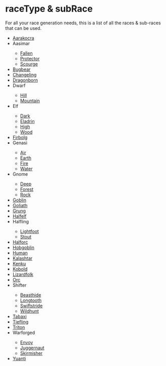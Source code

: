 <script>const page = "class"</script>

# <b><span class="red">raceType</span> & <span class="red">subRace</span></b>
<p>For all your race generation needs, this is a list of all the races & sub-races that can be used.</p>
<ul>
<li><a href="/class/npc/raceTypes/aarakocra">Aarakocra</a></li>
<li><a onclick="textHide('aasimar')">Aasimar</a></li>
<div class="showHide" id="aasimar">
<ul><li><a href="/class/npc/raceTypes/aasimar-fallen">Fallen</a></li>
<li><a href="/class/npc/raceTypes/aasimar-protector">Protector</a></li>
<li><a href="/class/npc/raceTypes/aasimar-scourge">Scourge</a></li></ul></div>
<li><a href="/class/npc/raceTypes/bugbear">Bugbear</a></li>
<li><a href="/class/npc/raceTypes/changeling">Changeling</a></li>
<li><a href="/class/npc/raceTypes/dragonborn">Dragonborn</a></li>
<li><a onclick="textHide('dwarf')">Dwarf</a></li>
<div class="showHide" id="dwarf">
<ul><li><a href="/class/npc/raceTypes/dwarf-hill">Hill</a></li>
<li><a href="/class/npc/raceTypes/dwarf-mountain">Mountain</a></li></ul></div>
<li><a onclick="textHide('elf')">Elf</a></li>
<div class="showHide" id="elf">
<ul><li><a href="/class/npc/raceTypes/elf-dark">Dark</a></li>
<li><a href="/class/npc/raceTypes/elf-eladrin">Eladrin</a></li>
<li><a href="/class/npc/raceTypes/elf-high">High</a></li>
<li><a href="/class/npc/raceTypes/elf-wood">Wood</a></li></ul></div>
<li><a href="/class/npc/raceTypes/firbolg">Firbolg</a></li>
<li><a onclick="textHide('genasi')">Genasi</a></li>
<div class="showHide" id="genasi">
<ul><li><a href="/class/npc/raceTypes/genasi-air">Air</a></li>
<li><a href="/class/npc/raceTypes/genasi-earth">Earth</a></li>
<li><a href="/class/npc/raceTypes/genasi-fire">Fire</a></li>
<li><a href="/class/npc/raceTypes/genasi-water">Water</a></li></ul></div>
<li><a onclick="textHide('gnome')">Gnome</a></li>
<div class="showHide" id="gnome">
<ul><li><a href="/class/npc/raceTypes/gnome-deep">Deep</a></li>
<li><a href="/class/npc/raceTypes/gnome-forest">Forest</a></li>
<li><a href="/class/npc/raceTypes/gnome-rock">Rock</a></li></ul></div>
<li><a href="/class/npc/raceTypes/goblin">Goblin</a></li>
<li><a href="/class/npc/raceTypes/goliath">Goliath</a></li>
<li><a href="/class/npc/raceTypes/grung">Grung</a></li>
<li><a href="/class/npc/raceTypes/halfelf">Halfelf</a></li>
<li><a onclick="textHide('halfling')">Halfling</a></li>
<div class="showHide" id="halfling">
<ul><li><a href="/class/npc/raceTypes/halfling-lightfoot">Lightfoot</a></li>
<li><a href="/class/npc/raceTypes/halfling-stout">Stout</a></li></ul></div>
<li><a href="/class/npc/raceTypes/halforc">Halforc</a></li>
<li><a href="/class/npc/raceTypes/hobgoblin">Hobgoblin</a></li>
<li><a href="/class/npc/raceTypes/human">Human</a></li>
<li><a href="/class/npc/raceTypes/kalashtar">Kalashtar</a></li>
<li><a href="/class/npc/raceTypes/kenku">Kenku</a></li>
<li><a href="/class/npc/raceTypes/kobold">Kobold</a></li>
<li><a href="/class/npc/raceTypes/lizardfolk">Lizardfolk</a></li>
<li><a href="/class/npc/raceTypes/orc">Orc</a></li>
<li><a onclick="textHide('shifter')">Shifter</a></li>
<div class="showHide" id="shifter">
<ul><li><a href="/class/npc/raceTypes/shifter-beasthide">Beasthide</a></li>
<li><a href="/class/npc/raceTypes/shifter-longtooth">Longtooth</a></li>
<li><a href="/class/npc/raceTypes/shifter-swiftstride">Swiftstride</a></li>
<li><a href="/class/npc/raceTypes/shifter-wildhunt">Wildhunt</a></li></ul></div>
<li><a href="/class/npc/raceTypes/tabaxi">Tabaxi</a></li>
<li><a href="/class/npc/raceTypes/tiefling">Tiefling</a></li>
<li><a href="/class/npc/raceTypes/triton">Triton</a></li>
<li><a onclick="textHide('warforged')">Warforged</a></li>
<div class="showHide" id="warforged">
<ul><li><a href="/class/npc/raceTypes/warforged-envoy">Envoy</a></li>
<li><a href="/class/npc/raceTypes/warforged-juggernaut">Juggernaut</a></li>
<li><a href="/class/npc/raceTypes/warforged-skirmisher">Skirmisher</a></li></ul></div>
<li><a href="/class/npc/raceTypes/yuanti">Yuanti</a></li>
</ul>
